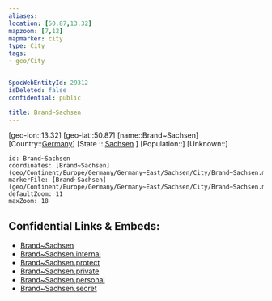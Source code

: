 ```yaml
---
aliases: 
location: [50.87,13.32]
mapzoom: [7,12] 
mapmarker: city 
type: City
tags:
- geo/City


SpocWebEntityId: 29312
isDeleted: false
confidential: public

title: Brand~Sachsen
---
```

[geo-lon::13.32]
[geo-lat::50.87]
[name::Brand~Sachsen]
[Country::[Germany](geo/Continent/Europe/Germany.md)]
[State :: [Sachsen](geo/Continent/Europe/Germany/Germany~East/Sachsen.md) ]
[Population::]
[Unknown::]


```leaflet
id: Brand~Sachsen
coordinates: [Brand~Sachsen](geo/Continent/Europe/Germany/Germany~East/Sachsen/City/Brand~Sachsen.md)
markerFile: [Brand~Sachsen](geo/Continent/Europe/Germany/Germany~East/Sachsen/City/Brand~Sachsen.md)
defaultZoom: 11 
maxZoom: 18
```


## Confidential Links & Embeds: 
- [Brand~Sachsen](../../../../../../../../_public/geo/Continent/Europe/Germany/Germany~East/Sachsen/City/Brand~Sachsen.md) 
- [Brand~Sachsen.internal](../../../../../../../../_internal/geo/Continent/Europe/Germany/Germany~East/Sachsen/City/Brand~Sachsen.internal.md) 
- [Brand~Sachsen.protect](../../../../../../../../_protect/geo/Continent/Europe/Germany/Germany~East/Sachsen/City/Brand~Sachsen.protect.md) 
- [Brand~Sachsen.private](../../../../../../../../_private/geo/Continent/Europe/Germany/Germany~East/Sachsen/City/Brand~Sachsen.private.md) 
- [Brand~Sachsen.personal](../../../../../../../../_personal/geo/Continent/Europe/Germany/Germany~East/Sachsen/City/Brand~Sachsen.personal.md) 
- [Brand~Sachsen.secret](../../../../../../../../_secret/geo/Continent/Europe/Germany/Germany~East/Sachsen/City/Brand~Sachsen.secret.md) 
